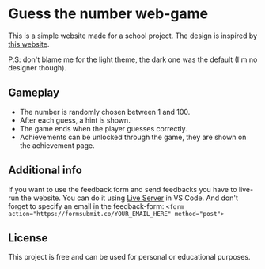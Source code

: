 # Guess the number web-game
This is a simple website made for a school project.
The design is inspired by [this website](https://www.mathsisfun.com/games/guess_number.html).

P.S: don't blame me for the light theme, the dark one was the default (I'm no designer though).

## Gameplay
- The number is randomly chosen between 1 and 100.
- After each guess, a hint is shown.
- The game ends when the player guesses correctly.
- Achievements can be unlocked through the game, they are shown on the achievement page.

## Additional info
If you want to use the feedback form and send feedbacks you have to live-run the website. You can do it using [Live Server](https://marketplace.visualstudio.com/items?itemName=ritwickdey.LiveServer) in VS Code.
And don't forget to specify an email in the feedback-form:
```<form action="https://formsubmit.co/YOUR_EMAIL_HERE" method="post">```

## License
This project is free and can be used for personal or educational purposes.
